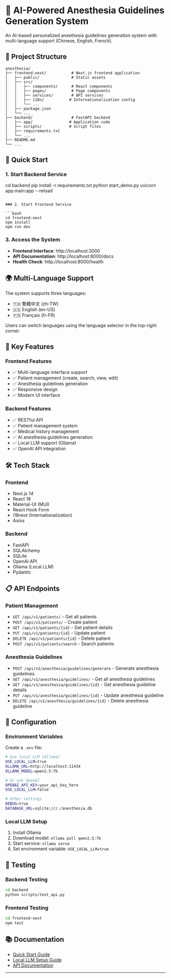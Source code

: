 # 🏥 AI-Powered Anesthesia Guidelines Generation System

An AI-based personalized anesthesia guidelines generation system with multi-language support (Chinese, English, French).

## 📁 Project Structure

```
anesthesia/
├── frontend-next/           # Next.js frontend application
│   ├── public/              # Static assets
│   ├── src/
│   │   ├── components/      # React components
│   │   ├── pages/           # Page components
│   │   ├── services/        # API services
│   │   ├── i18n/           # Internationalization config
│   │   └── ...
│   ├── package.json
│   └── ...
├── backend/                 # FastAPI backend
│   ├── app/                # Application code
│   ├── scripts/            # Script files
│   ├── requirements.txt
│   └── ...
├── README.md
└── ...
```

## 🚀 Quick Start

### 1. Start Backend Service
cd backend
pip install -r requirements.txt
python start_demo.py
uvicorn app.main:app --reload
```

### 2. Start Frontend Service

```bash
cd frontend-next
npm install
npm run dev
```

### 3. Access the System

- **Frontend Interface**: http://localhost:3000
- **API Documentation**: http://localhost:8000/docs
- **Health Check**: http://localhost:8000/health

## 🌍 Multi-Language Support

The system supports three languages:
- 🇹🇼 繁體中文 (zh-TW)
- 🇺🇸 English (en-US)
- 🇫🇷 Français (fr-FR)

Users can switch languages using the language selector in the top-right corner.

## 🎯 Key Features

### Frontend Features
- ✅ Multi-language interface support
- ✅ Patient management (create, search, view, edit)
- ✅ Anesthesia guidelines generation
- ✅ Responsive design
- ✅ Modern UI interface

### Backend Features
- ✅ RESTful API
- ✅ Patient management system
- ✅ Medical history management
- ✅ AI anesthesia guidelines generation
- ✅ Local LLM support (Ollama)
- ✅ OpenAI API integration

## 🛠️ Tech Stack

### Frontend
- Next.js 14
- React 18
- Material-UI (MUI)
- React Hook Form
- i18next (Internationalization)
- Axios

### Backend
- FastAPI
- SQLAlchemy
- SQLite
- OpenAI API
- Ollama (Local LLM)
- Pydantic

## 📋 API Endpoints

### Patient Management
- `GET /api/v1/patients/` - Get all patients
- `POST /api/v1/patients/` - Create patient
- `GET /api/v1/patients/{id}` - Get patient details
- `PUT /api/v1/patients/{id}` - Update patient
- `DELETE /api/v1/patients/{id}` - Delete patient
- `POST /api/v1/patients/search` - Search patients

### Anesthesia Guidelines
- `POST /api/v1/anesthesia/guidelines/generate` - Generate anesthesia guidelines
- `GET /api/v1/anesthesia/guidelines/` - Get all anesthesia guidelines
- `GET /api/v1/anesthesia/guidelines/{id}` - Get anesthesia guideline details
- `PUT /api/v1/anesthesia/guidelines/{id}` - Update anesthesia guideline
- `DELETE /api/v1/anesthesia/guidelines/{id}` - Delete anesthesia guideline

## 🔧 Configuration

### Environment Variables

Create a `.env` file:

```bash
# Use local LLM (Ollama)
USE_LOCAL_LLM=true
OLLAMA_URL=http://localhost:11434
OLLAMA_MODEL=qwen2.5:7b

# Or use OpenAI
OPENAI_API_KEY=your_api_key_here
USE_LOCAL_LLM=false

# Other settings
DEBUG=true
DATABASE_URL=sqlite:///./anesthesia.db
```

### Local LLM Setup

1. Install Ollama
2. Download model: `ollama pull qwen2.5:7b`
3. Start service: `ollama serve`
4. Set environment variable: `USE_LOCAL_LLM=true`

## 🧪 Testing

### Backend Testing
```bash
cd backend
python scripts/test_api.py
```

### Frontend Testing
```bash
cd frontend-next
npm test
```

## 📚 Documentation

- [Quick Start Guide](QUICK_START.md)
- [Local LLM Setup Guide](LOCAL_LLM_GUIDE.md)
- [API Documentation](http://localhost:8000/docs)

---